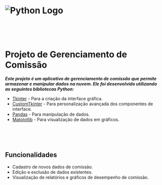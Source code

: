 
# ![Python Logo](https://www.python.org/static/community_logos/python-logo-generic.svg)
<br>
<br>
<br>

# Projeto de Gerenciamento de Comissão

***Este projeto é um aplicativo de gerenciamento de comissão que permite armazenar e manipular dados na nuvem. Ele foi desenvolvido utilizando as seguintes bibliotecas Python:***

- [Tkinter](https://docs.python.org/3/library/tkinter.html) - Para a criação da interface gráfica.
- [CustomTkinter](https://github.com/codeslash21/customtkinter) - Para personalização avançada dos componentes de interface.
- [Pandas](https://pandas.pydata.org/) - Para manipulação de dados.
- [Matplotlib](https://matplotlib.org/) - Para visualização de dados em gráficos.

<br>
<br>
<br>

## Funcionalidades
- Cadastro de novos dados de comissão.
- Edição e exclusão de dados existentes.
- Visualização de relatórios e gráficos de desempenho de comissão.

